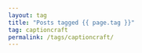 ```yaml
---
layout: tag
title: "Posts tagged {{ page.tag }}"
tag: captioncraft
permalink: /tags/captioncraft/
---
```

